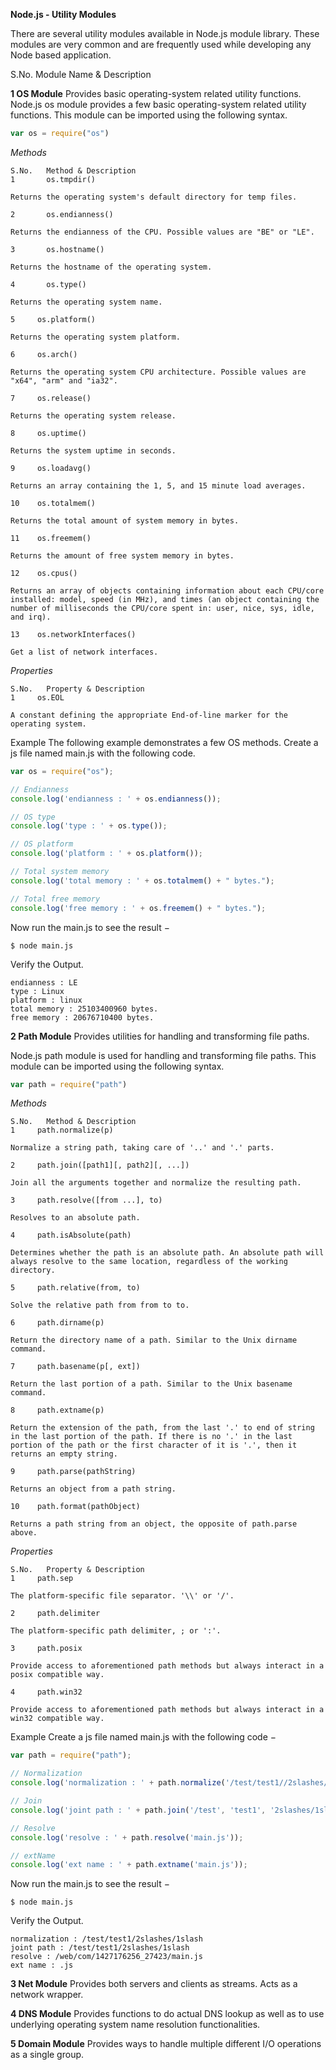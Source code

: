 **Node.js - Utility Modules**

There are several utility modules available in Node.js module library. These modules are very common and are frequently used while developing any Node based application.

S.No.	Module Name & Description

**1	    OS Module**
Provides basic operating-system related utility functions.
Node.js os module provides a few basic operating-system related utility functions. This module can be imported using the following syntax.
```javascript
var os = require("os")
```

*Methods*
```
S.No.	Method & Description
1	    os.tmpdir()

Returns the operating system's default directory for temp files.

2	    os.endianness()

Returns the endianness of the CPU. Possible values are "BE" or "LE".

3	    os.hostname()

Returns the hostname of the operating system.

4	    os.type()

Returns the operating system name.

5     os.platform()

Returns the operating system platform.

6     os.arch()

Returns the operating system CPU architecture. Possible values are "x64", "arm" and "ia32".

7     os.release()

Returns the operating system release.

8     os.uptime()

Returns the system uptime in seconds.

9     os.loadavg()

Returns an array containing the 1, 5, and 15 minute load averages.

10    os.totalmem()

Returns the total amount of system memory in bytes.

11    os.freemem()

Returns the amount of free system memory in bytes.

12    os.cpus()

Returns an array of objects containing information about each CPU/core installed: model, speed (in MHz), and times (an object containing the number of milliseconds the CPU/core spent in: user, nice, sys, idle, and irq).

13    os.networkInterfaces()

Get a list of network interfaces.
```

*Properties*
```
S.No.	Property & Description
1     os.EOL

A constant defining the appropriate End-of-line marker for the operating system.
```

Example
The following example demonstrates a few OS methods. Create a js file named main.js with the following code.
```javascript
var os = require("os");

// Endianness
console.log('endianness : ' + os.endianness());

// OS type
console.log('type : ' + os.type());

// OS platform
console.log('platform : ' + os.platform());

// Total system memory
console.log('total memory : ' + os.totalmem() + " bytes.");

// Total free memory
console.log('free memory : ' + os.freemem() + " bytes.");
```

Now run the main.js to see the result −
```
$ node main.js
```

Verify the Output.
```
endianness : LE
type : Linux
platform : linux
total memory : 25103400960 bytes.
free memory : 20676710400 bytes.
```

**2	    Path Module**
Provides utilities for handling and transforming file paths.

Node.js path module is used for handling and transforming file paths. This module can be imported using the following syntax.
```javascript
var path = require("path")
```

*Methods*
```
S.No.	Method & Description
1     path.normalize(p)

Normalize a string path, taking care of '..' and '.' parts.

2     path.join([path1][, path2][, ...])

Join all the arguments together and normalize the resulting path.

3     path.resolve([from ...], to)

Resolves to an absolute path.

4     path.isAbsolute(path)

Determines whether the path is an absolute path. An absolute path will always resolve to the same location, regardless of the working directory.

5     path.relative(from, to)

Solve the relative path from from to to.

6     path.dirname(p)

Return the directory name of a path. Similar to the Unix dirname command.

7     path.basename(p[, ext])

Return the last portion of a path. Similar to the Unix basename command.

8     path.extname(p)

Return the extension of the path, from the last '.' to end of string in the last portion of the path. If there is no '.' in the last portion of the path or the first character of it is '.', then it returns an empty string.

9     path.parse(pathString)

Returns an object from a path string.

10    path.format(pathObject)

Returns a path string from an object, the opposite of path.parse above.
```

*Properties*
```
S.No.	Property & Description
1     path.sep

The platform-specific file separator. '\\' or '/'.

2     path.delimiter

The platform-specific path delimiter, ; or ':'.

3     path.posix

Provide access to aforementioned path methods but always interact in a posix compatible way.

4     path.win32

Provide access to aforementioned path methods but always interact in a win32 compatible way.
```

Example
Create a js file named main.js with the following code −
```javascript
var path = require("path");

// Normalization
console.log('normalization : ' + path.normalize('/test/test1//2slashes/1slash/tab/..'));

// Join
console.log('joint path : ' + path.join('/test', 'test1', '2slashes/1slash', 'tab', '..'));

// Resolve
console.log('resolve : ' + path.resolve('main.js'));

// extName
console.log('ext name : ' + path.extname('main.js'));
```

Now run the main.js to see the result −
```
$ node main.js
```

Verify the Output.
```
normalization : /test/test1/2slashes/1slash
joint path : /test/test1/2slashes/1slash
resolve : /web/com/1427176256_27423/main.js
ext name : .js
```

**3	    Net Module**
Provides both servers and clients as streams. Acts as a network wrapper.

**4	   DNS Module**
Provides functions to do actual DNS lookup as well as to use underlying operating system name resolution functionalities.

**5	   Domain Module**
Provides ways to handle multiple different I/O operations as a single group.
